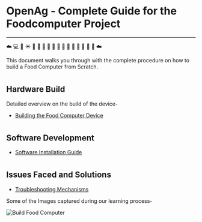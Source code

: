 # **<b>OpenAg - Complete Guide for the Foodcomputer Project</b>**
--------------------------------------------------
:cloud: :computer: :movie_camera:  :sunny: :potable_water: :cherries: :sweet_potato: :corn: :tomato: :pineapple: :grapes: :lemon: :apple: :peach: :pear: :green_apple: :tangerine: :cloud:

This document walks you through with the complete procedure on how to build a Food Computer from Scratch.

# <h2>Hardware Build</h2>
Detailed overview on the build of the device-
* [Building the Food Computer Device](./HardwareFabrication.md)

# <h2>Software Development</h2>

* [Software Installation Guide](./SoftwareInstallation.md)  

# <h2>Issues Faced and Solutions </h3>

* [Troubleshooting Mechanisms](./IssueTroubleShooting.md)

Some of the Images captured during our learning process-

![Build Food Computer](mav-openag-foodcomputer2.0/images/build/FC20-1.jpg)
